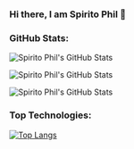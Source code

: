 ### Hi there, I am Spirito Phil 👋

### GitHub Stats:
![Spirito Phil's GitHub Stats](https://github-readme-stats.vercel.app/api?username=nzakas&show_icons=true&theme=radical)

![Spirito Phil's GitHub Stats](https://github-readme-stats.vercel.app/api?username=spirito7phil\&rank_icon=percentile)

![Spirito Phil's GitHub Stats](https://github-readme-stats.vercel.app/api?username=spirito7phil\&rank_icon=github)

### Top Technologies:
[![Top Langs](https://github-readme-stats.vercel.app/api/top-langs/?username=spirito7phil&layout=compact)](https://github.com/spirito7phil/github-readme-stats)
